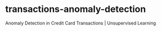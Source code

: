 # transactions-anomaly-detection
Anomaly Detection in Credit Card Transactions | Unsupervised Learning
